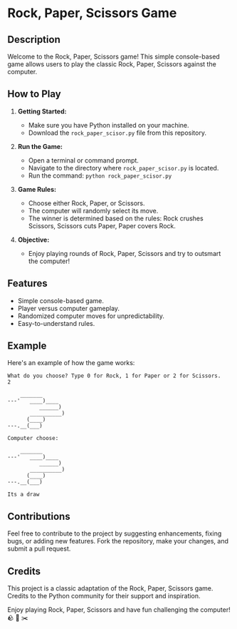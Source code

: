 # Rock, Paper, Scissors Game

## Description

Welcome to the Rock, Paper, Scissors game! This simple console-based game allows users to play the classic Rock, Paper, Scissors against the computer.

## How to Play

1. **Getting Started:**
   - Make sure you have Python installed on your machine.
   - Download the `rock_paper_scisor.py` file from this repository.

2. **Run the Game:**
   - Open a terminal or command prompt.
   - Navigate to the directory where `rock_paper_scisor.py` is located.
   - Run the command: `python rock_paper_scisor.py`

3. **Game Rules:**
   - Choose either Rock, Paper, or Scissors.
   - The computer will randomly select its move.
   - The winner is determined based on the rules: Rock crushes Scissors, Scissors cuts Paper, Paper covers Rock.

4. **Objective:**
   - Enjoy playing rounds of Rock, Paper, Scissors and try to outsmart the computer!

## Features

- Simple console-based game.
- Player versus computer gameplay.
- Randomized computer moves for unpredictability.
- Easy-to-understand rules.

## Example

Here's an example of how the game works:

```plaintext
What do you choose? Type 0 for Rock, 1 for Paper or 2 for Scissors.
2

    _______
---'   ____)____
          ______)
       __________)
      (____)
---.__(___)

Computer choose:

    _______
---'   ____)____
          ______)
       __________)
      (____)
---.__(___)

Its a draw
```

## Contributions

Feel free to contribute to the project by suggesting enhancements, fixing bugs, or adding new features. Fork the repository, make your changes, and submit a pull request.

## Credits

This project is a classic adaptation of the Rock, Paper, Scissors game. Credits to the Python community for their support and inspiration.



Enjoy playing Rock, Paper, Scissors and have fun challenging the computer! 🪨 📄 ✂️
